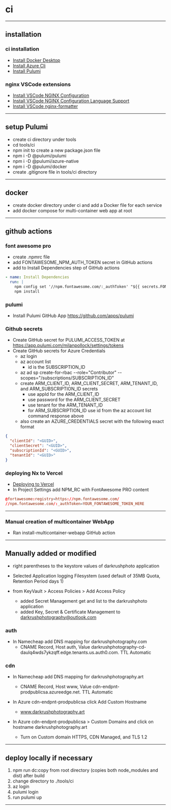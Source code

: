 # ci

---

## installation

### ci installation

- [Install Docker Desktop](https://docs.docker.com/desktop/#download-and-install)
- [Install Azure Cli](https://docs.microsoft.com/en-us/cli/azure/install-azure-cli-windows?tabs=azure-cli)
- [Install Pulumi](https://www.pulumi.com/docs/get-started/install/)

### nginx VSCode extensions

- [Install VSCode NGINX Configuration](https://marketplace.visualstudio.com/items?itemName=william-voyek.vscode-nginx)
- [Install VSCode NGINX Configuration Language Support](https://marketplace.visualstudio.com/items?itemName=ahmadalli.vscode-nginx-conf)
- [Install VSCode nginx-formatter](https://marketplace.visualstudio.com/items?itemName=raynigon.nginx-formatter)

---

## setup Pulumi

- create ci directory under tools
- cd tools/ci
- npm init to create a new package.json file
- npm i -D @pulumi/pulumi
- npm i -D @pulumi/azure-native
- npm i -D @pulumi/docker
- create .gitignore file in tools/ci directory

---

## docker

- create docker directory under ci and add a Docker file for each service
- add docker compose for multi-container web app at root

---

## github actions

### font awesome pro

- create .npmrc file
- add FONTAWESOME_NPM_AUTH_TOKEN secret in GitHub actions
- add to Install Dependencies step of GitHub actions

```yml
- name: Install Dependencies
  run: |
    npm config set '//npm.fontawesome.com/:_authToken' "${{ secrets.FONTAWESOME_NPM_AUTH_TOKEN }}"
    npm install
```

### pulumi

- Install Pulumi GitHub App <https://github.com/apps/pulumi>

### Github secrets

- Create GitHub secret for PULUMI_ACCESS_TOKEN at <https://app.pulumi.com/milanpollock/settings/tokens>
- Create GitHub secrets for Azure Credentials
  - az login
  - az account list
    - id is the SUBSCRIPTION_ID
  - az ad sp create-for-rbac --role="Contributor" --scopes="/subscriptions/SUBSCRIPTION_ID"
  - create ARM_CLIENT_ID, ARM_CLIENT_SECRET, ARM_TENANT_ID, and ARM_SUBSCRIPTION_ID secrets
    - use appId for the ARM_CLIENT_ID
    - use password for the ARM_CLIENT_SECRET
    - use tenant for the ARM_TENANT_ID
    - for ARM_SUBSCRIPTION_ID use id from the az account list command response above
  - also create an AZURE_CREDENTIALS secret with the following exact format

```json
{
  "clientId": "<GUID>",
  "clientSecret": "<GUID>",
  "subscriptionId": "<GUID>",
  "tenantId": "<GUID>"
}
```

### deploying Nx to Vercel

- [Deploying to Vercel](https://nx.dev/latest/react/guides/nextjs#deploying-to-vercel)
- In Project Settings add NPM_RC with FontAwesome PRO content

```rc
@fortawesome:registry=https://npm.fontawesome.com/
//npm.fontawesome.com/:_authToken=YOUR_FONTAWESOME_TOKEN_HERE
```

---

### Manual creation of multicontainer WebApp

- Ran install-multicontainer-webapp GitHub action

---

## Manually added or modified

- right parentheses to the keystore values of darkrushphoto application

- Selected Application logging Filesystem (used default of 35MB Quota, Retention Period days 1)
- from KeyVault > Access Policies > Add Access Policy
  - added Secret Management get and list to the darkrushphoto application
  - added Key, Secret & Certificate Management to darkrushphotography@outlook.com

### auth

- In Namecheap add DNS mapping for darkrushphotography.com
  - CNAME Record, Host auth, Value darkrushphotography-cd-daulq4wds7ykzqff.edge.tenants.us.auth0.com. TTL Automatic

### cdn

- In Namecheap add DNS mapping for darkrushphotography.art

  - CNAME Record, Host www, Value cdn-endpnt-prodpublicsa.azureedge.net. TTL Automatic

- In Azure cdn-endpnt-prodpublicsa click Add Custom Hostname

  - www.darkrushphotography.art

- In Azure cdn-endpnt-prodpublicsa > Custom Domains and click on hostname darkrushphotography.art
  - Turn on Custom domain HTTPS, CDN Managed, and TLS 1.2

---

## deploy locally if necessary

1. npm run dc:copy from root directory (copies both node_modules and dist) after build
2. change directory to ./tools/ci
3. az login
4. pulumi login
5. run pulumi up

---
